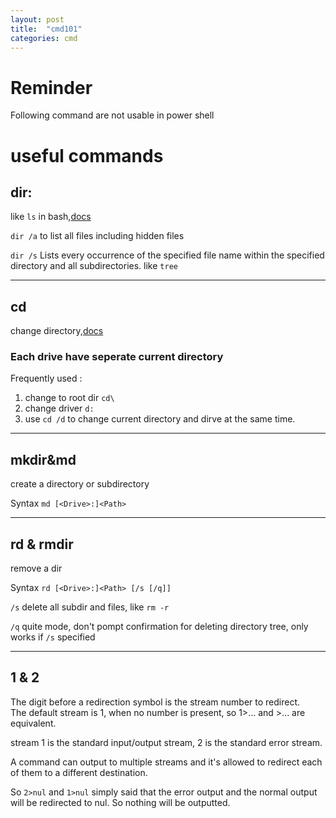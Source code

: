 ```yaml
---
layout: post
title:  "cmd101"
categories: cmd
---
```


# Reminder
Following command are not usable in power shell
# useful commands
## dir:  
like `ls` in bash,[docs](https://docs.microsoft.com/en-us/windows-server/administration/windows-commands/dir)

`dir /a` to list all files including hidden files

`dir /s` Lists every occurrence of the specified file name within the specified directory and all subdirectories. like `tree`
<hr>

## cd
change directory,[docs](
    https://docs.microsoft.com/en-us/windows-server/administration/windows-commands/cd
)


### Each drive have seperate current directory
Frequently used :
1.  change to root dir `cd\`
2.  change driver `d:`
3.  use `cd /d` to change current directory and dirve at the same time.
<hr>

## mkdir&md
create a directory or subdirectory

Syntax `md [<Drive>:]<Path>`
<hr>

## rd & rmdir
remove a dir

Syntax `rd [<Drive>:]<Path> [/s [/q]]`

`/s` delete all subdir and files, like `rm -r`

`/q` quite mode, don't pompt confirmation for deleting directory tree, only works if `/s` specified 


<hr>

## 1 & 2
The digit before a redirection symbol is the stream number to redirect.<br>
The default stream is 1, when no number is present, so 1>... and >... are equivalent.<br>

stream 1 is the standard input/output stream, 2 is the standard error stream.

A command can output to multiple streams and it's allowed to redirect each of them to a different destination.

So `2>nul` and `1>nul` simply said that the error output and the normal output will be redirected to nul. So nothing will be outputted.





